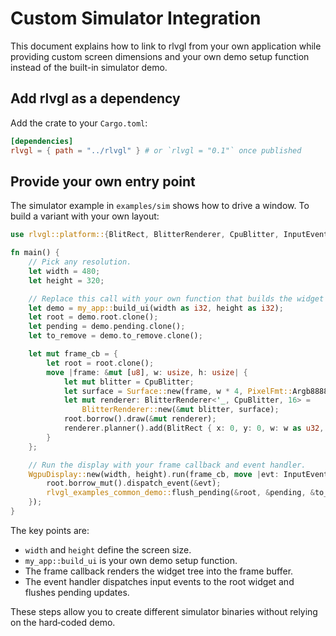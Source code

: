 # Custom Simulator Integration

This document explains how to link to rlvgl from your own application while providing custom screen dimensions and your own demo setup function instead of the built-in simulator demo.

## Add rlvgl as a dependency

Add the crate to your `Cargo.toml`:

```toml
[dependencies]
rlvgl = { path = "../rlvgl" } # or `rlvgl = "0.1"` once published
```

## Provide your own entry point

The simulator example in `examples/sim` shows how to drive a window. To build a variant with your own layout:

```rust
use rlvgl::platform::{BlitRect, BlitterRenderer, CpuBlitter, InputEvent, PixelFmt, Surface, WgpuDisplay};

fn main() {
    // Pick any resolution.
    let width = 480;
    let height = 320;

    // Replace this call with your own function that builds the widget tree.
    let demo = my_app::build_ui(width as i32, height as i32);
    let root = demo.root.clone();
    let pending = demo.pending.clone();
    let to_remove = demo.to_remove.clone();

    let mut frame_cb = {
        let root = root.clone();
        move |frame: &mut [u8], w: usize, h: usize| {
            let mut blitter = CpuBlitter;
            let surface = Surface::new(frame, w * 4, PixelFmt::Argb8888, w as u32, h as u32);
            let mut renderer: BlitterRenderer<'_, CpuBlitter, 16> =
                BlitterRenderer::new(&mut blitter, surface);
            root.borrow().draw(&mut renderer);
            renderer.planner().add(BlitRect { x: 0, y: 0, w: w as u32, h: h as u32 });
        }
    };

    // Run the display with your frame callback and event handler.
    WgpuDisplay::new(width, height).run(frame_cb, move |evt: InputEvent| {
        root.borrow_mut().dispatch_event(&evt);
        rlvgl_examples_common_demo::flush_pending(&root, &pending, &to_remove);
    });
}
```

The key points are:

- `width` and `height` define the screen size.
- `my_app::build_ui` is your own demo setup function.
- The frame callback renders the widget tree into the frame buffer.
- The event handler dispatches input events to the root widget and flushes pending updates.

These steps allow you to create different simulator binaries without relying on the hard‑coded demo.
